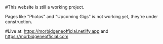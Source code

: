 #This website is still a working project. 

Pages like "Photos" and "Upcoming Gigs" is not working yet, they're under construction.  

#Live at: https://morbidgeneofficial.netlify.app and https://morbidgeneofficial.com